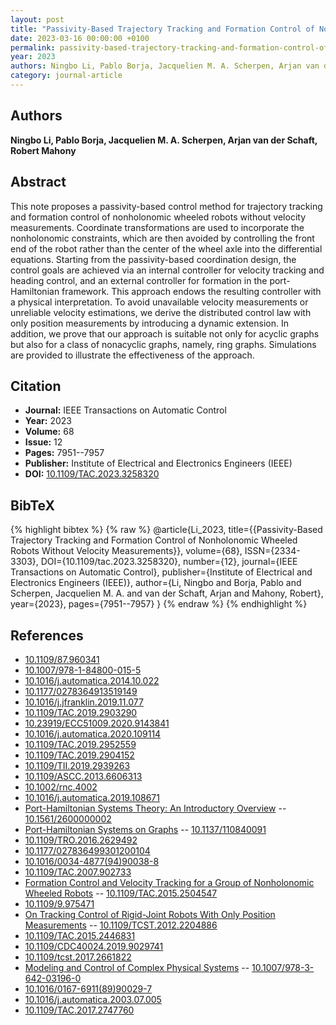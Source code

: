 ```yaml
---
layout: post
title: "Passivity-Based Trajectory Tracking and Formation Control of Nonholonomic Wheeled Robots Without Velocity Measurements"
date: 2023-03-16 00:00:00 +0100
permalink: passivity-based-trajectory-tracking-and-formation-control-of-nonholonomic-wheeled-robots-without-velocity-measurements
year: 2023
authors: Ningbo Li, Pablo Borja, Jacquelien M. A. Scherpen, Arjan van der Schaft, Robert Mahony
category: journal-article
---
```

 
## Authors
**Ningbo Li, Pablo Borja, Jacquelien M. A. Scherpen, Arjan van der Schaft, Robert Mahony**
 
## Abstract
This note proposes a passivity-based control method for trajectory tracking and formation control of nonholonomic wheeled robots without velocity measurements. Coordinate transformations are used to incorporate the nonholonomic constraints, which are then avoided by controlling the front end of the robot rather than the center of the wheel axle into the differential equations. Starting from the passivity-based coordination design, the control goals are achieved via an internal controller for velocity tracking and heading control, and an external controller for formation in the port-Hamiltonian framework. This approach endows the resulting controller with a physical interpretation. To avoid unavailable velocity measurements or unreliable velocity estimations, we derive the distributed control law with only position measurements by introducing a dynamic extension. In addition, we prove that our approach is suitable not only for acyclic graphs but also for a class of nonacyclic graphs, namely, ring graphs. Simulations are provided to illustrate the effectiveness of the approach.
 
## Citation
- **Journal:** IEEE Transactions on Automatic Control
- **Year:** 2023
- **Volume:** 68
- **Issue:** 12
- **Pages:** 7951--7957
- **Publisher:** Institute of Electrical and Electronics Engineers (IEEE)
- **DOI:** [10.1109/TAC.2023.3258320](https://doi.org/10.1109/TAC.2023.3258320)
 
## BibTeX
{% highlight bibtex %}
{% raw %}
@article{Li_2023,
  title={{Passivity-Based Trajectory Tracking and Formation Control of Nonholonomic Wheeled Robots Without Velocity Measurements}},
  volume={68},
  ISSN={2334-3303},
  DOI={10.1109/tac.2023.3258320},
  number={12},
  journal={IEEE Transactions on Automatic Control},
  publisher={Institute of Electrical and Electronics Engineers (IEEE)},
  author={Li, Ningbo and Borja, Pablo and Scherpen, Jacquelien M. A. and van der Schaft, Arjan and Mahony, Robert},
  year={2023},
  pages={7951--7957}
}
{% endraw %}
{% endhighlight %}
 
## References
- [10.1109/87.960341](https://doi.org/10.1109/87.960341)
- [10.1007/978-1-84800-015-5](https://doi.org/10.1007/978-1-84800-015-5)
- [10.1016/j.automatica.2014.10.022](https://doi.org/10.1016/j.automatica.2014.10.022)
- [10.1177/0278364913519149](https://doi.org/10.1177/0278364913519149)
- [10.1016/j.jfranklin.2019.11.077](https://doi.org/10.1016/j.jfranklin.2019.11.077)
- [10.1109/TAC.2019.2903290](https://doi.org/10.1109/TAC.2019.2903290)
- [10.23919/ECC51009.2020.9143841](https://doi.org/10.23919/ECC51009.2020.9143841)
- [10.1016/j.automatica.2020.109114](https://doi.org/10.1016/j.automatica.2020.109114)
- [10.1109/TAC.2019.2952559](https://doi.org/10.1109/TAC.2019.2952559)
- [10.1109/TAC.2019.2904152](https://doi.org/10.1109/TAC.2019.2904152)
- [10.1109/TII.2019.2939263](https://doi.org/10.1109/TII.2019.2939263)
- [10.1109/ASCC.2013.6606313](https://doi.org/10.1109/ASCC.2013.6606313)
- [10.1002/rnc.4002](https://doi.org/10.1002/rnc.4002)
- [10.1016/j.automatica.2019.108671](https://doi.org/10.1016/j.automatica.2019.108671)
- [Port-Hamiltonian Systems Theory: An Introductory Overview](port-hamiltonian-systems-theory-an-introductory-overview-journal) -- [10.1561/2600000002](https://doi.org/10.1561/2600000002)
- [Port-Hamiltonian Systems on Graphs](port-hamiltonian-systems-on-graphs) -- [10.1137/110840091](https://doi.org/10.1137/110840091)
- [10.1109/TRO.2016.2629492](https://doi.org/10.1109/TRO.2016.2629492)
- [10.1177/027836499301200104](https://doi.org/10.1177/027836499301200104)
- [10.1016/0034-4877(94)90038-8](https://doi.org/10.1016/0034-4877(94)90038-8)
- [10.1109/TAC.2007.902733](https://doi.org/10.1109/TAC.2007.902733)
- [Formation Control and Velocity Tracking for a Group of Nonholonomic Wheeled Robots](formation-control-and-velocity-tracking-for-a-group-of-nonholonomic-wheeled-robots) -- [10.1109/TAC.2015.2504547](https://doi.org/10.1109/TAC.2015.2504547)
- [10.1109/9.975471](https://doi.org/10.1109/9.975471)
- [On Tracking Control of Rigid-Joint Robots With Only Position Measurements](on-tracking-control-of-rigid-joint-robots-with-only-position-measurements) -- [10.1109/TCST.2012.2204886](https://doi.org/10.1109/TCST.2012.2204886)
- [10.1109/TAC.2015.2446831](https://doi.org/10.1109/TAC.2015.2446831)
- [10.1109/CDC40024.2019.9029741](https://doi.org/10.1109/CDC40024.2019.9029741)
- [10.1109/tcst.2017.2661822](https://doi.org/10.1109/tcst.2017.2661822)
- [Modeling and Control of Complex Physical Systems](modeling-and-control-of-complex-physical-systems) -- [10.1007/978-3-642-03196-0](https://doi.org/10.1007/978-3-642-03196-0)
- [10.1016/0167-6911(89)90029-7](https://doi.org/10.1016/0167-6911(89)90029-7)
- [10.1016/j.automatica.2003.07.005](https://doi.org/10.1016/j.automatica.2003.07.005)
- [10.1109/TAC.2017.2747760](https://doi.org/10.1109/TAC.2017.2747760)

